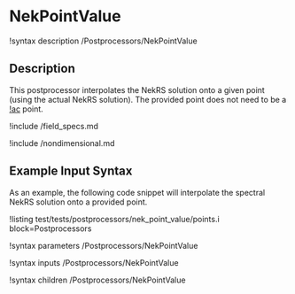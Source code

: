 # NekPointValue

!syntax description /Postprocessors/NekPointValue

## Description

This postprocessor interpolates the NekRS solution onto a given
point (using the actual NekRS solution). The provided point does
not need to be a [!ac](GLL) point.

!include /field_specs.md

!include /nondimensional.md

## Example Input Syntax

As an example, the following code snippet will interpolate the spectral
NekRS solution onto a provided point.

!listing test/tests/postprocessors/nek_point_value/points.i
  block=Postprocessors

!syntax parameters /Postprocessors/NekPointValue

!syntax inputs /Postprocessors/NekPointValue

!syntax children /Postprocessors/NekPointValue
